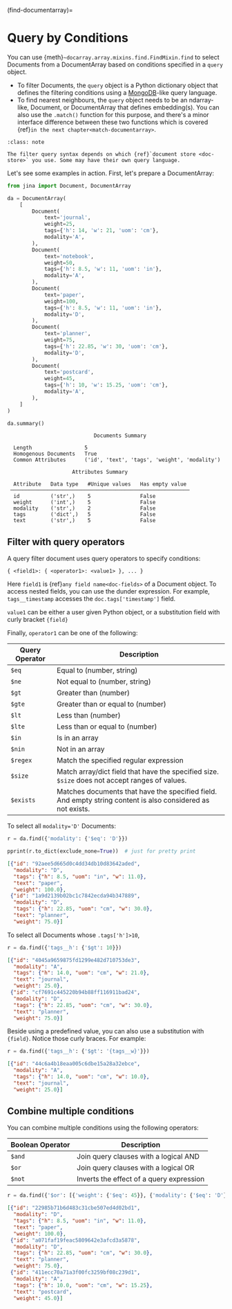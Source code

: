 (find-documentarray)=
# Query by Conditions

You can use {meth}`~docarray.array.mixins.find.FindMixin.find` to select Documents from a DocumentArray based on conditions specified in a `query` object.

- To filter Documents, the `query` object is a Python dictionary object that defines the filtering conditions using a [MongoDB](https://docs.mongodb.com/manual/reference/operator/query/)-like query language.
- To find nearest neighbours, the `query` object needs to be an ndarray-like, Document, or DocumentArray that defines embedding(s). You can also use the `.match()` function for this purpose, and there's a minor interface difference between these two functions which is covered {ref}`in the next chapter<match-documentarray>`.

```{admonition} filter query syntax
:class: note

The filter query syntax depends on which {ref}`document store <doc-store>` you use. Some may have their own query language.
```

Let's see some examples in action. First, let's prepare a DocumentArray:

```python
from jina import Document, DocumentArray

da = DocumentArray(
    [
        Document(
            text='journal',
            weight=25,
            tags={'h': 14, 'w': 21, 'uom': 'cm'},
            modality='A',
        ),
        Document(
            text='notebook',
            weight=50,
            tags={'h': 8.5, 'w': 11, 'uom': 'in'},
            modality='A',
        ),
        Document(
            text='paper',
            weight=100,
            tags={'h': 8.5, 'w': 11, 'uom': 'in'},
            modality='D',
        ),
        Document(
            text='planner',
            weight=75,
            tags={'h': 22.85, 'w': 30, 'uom': 'cm'},
            modality='D',
        ),
        Document(
            text='postcard',
            weight=45,
            tags={'h': 10, 'w': 15.25, 'uom': 'cm'},
            modality='A',
        ),
    ]
)

da.summary()
```

```text
                            Documents Summary                            
                                                                         
  Length                 5                                               
  Homogenous Documents   True                                            
  Common Attributes      ('id', 'text', 'tags', 'weight', 'modality')  
                                                                         
                     Attributes Summary                     
                                                            
  Attribute   Data type   #Unique values   Has empty value  
 ────────────────────────────────────────────────────────── 
  id          ('str',)    5                False            
  weight      ('int',)    5                False            
  modality    ('str',)    2                False            
  tags        ('dict',)   5                False            
  text        ('str',)    5                False            
```

## Filter with query operators

A query filter document uses query operators to specify conditions:

```text
{ <field1>: { <operator1>: <value1> }, ... }
```

Here `field1` is {ref}`any field name<doc-fields>` of a Document object.  To access nested fields, you can use the dunder expression. For example, `tags__timestamp` accesses the `doc.tags['timestamp']` field.

`value1` can be either a user given Python object, or a substitution field with curly bracket `{field}`   

Finally, `operator1` can be one of the following:

| Query Operator | Description                                                                                                |
|----------------|------------------------------------------------------------------------------------------------------------|
| `$eq`          | Equal to (number, string)                                                                                  |
| `$ne`          | Not equal to (number, string)                                                                              |
| `$gt`          | Greater than (number)                                                                                      |
| `$gte`         | Greater than or equal to (number)                                                                          |
| `$lt`          | Less than (number)                                                                                         |
| `$lte`         | Less than or equal to (number)                                                                             |
| `$in`          | Is in an array                                                                                             |
| `$nin`         | Not in an array                                                                                            |
| `$regex`       | Match the specified regular expression                                                                     |
| `$size`        | Match array/dict field that have the specified size. `$size` does not accept ranges of values.             |
| `$exists`      | Matches documents that have the specified field. And empty string content is also considered as not exists. |


To select all `modality='D'` Documents:

```python
r = da.find({'modality': {'$eq': 'D'}})

pprint(r.to_dict(exclude_none=True))  # just for pretty print
```

```json
[{"id": "92aee5d665d0c4dd34db10d83642aded",
  "modality": "D",
  "tags": {"h": 8.5, "uom": "in", "w": 11.0},
  "text": "paper",
  "weight": 100.0},
 {"id": "1a9d2139b02bc1c7842ecda94b347889",
  "modality": "D",
  "tags": {"h": 22.85, "uom": "cm", "w": 30.0},
  "text": "planner",
  "weight": 75.0}]
```

To select all Documents whose `.tags['h']>10`,

```python
r = da.find({'tags__h': {'$gt': 10}})
```

```json
[{"id": "4045a9659875fd1299e482d710753de3",
  "modality": "A",
  "tags": {"h": 14.0, "uom": "cm", "w": 21.0},
  "text": "journal",
  "weight": 25.0},
 {"id": "cf7691c445220b94b88ff116911bad24",
  "modality": "D",
  "tags": {"h": 22.85, "uom": "cm", "w": 30.0},
  "text": "planner",
  "weight": 75.0}]
```

Beside using a predefined value, you can also use a substitution with `{field}`. Notice those curly braces. For example:

```python
r = da.find({'tags__h': {'$gt': '{tags__w}'}})
```

```json
[{"id": "44c6a4b18eaa005c6dbe15a28a32ebce",
  "modality": "A",
  "tags": {"h": 14.0, "uom": "cm", "w": 10.0},
  "text": "journal",
  "weight": 25.0}]
```

## Combine multiple conditions

You can combine multiple conditions using the following operators:

| Boolean Operator | Description                                        |
|------------------|----------------------------------------------------|
| `$and`           | Join query clauses with a logical AND              |
| `$or`            | Join query clauses with a logical OR               |
| `$not`           | Inverts the effect of a query expression           |

```python
r = da.find({'$or': [{'weight': {'$eq': 45}}, {'modality': {'$eq': 'D'}}]})
```

```json
[{"id": "22985b71b6d483c31cbe507ed4d02bd1",
  "modality": "D",
  "tags": {"h": 8.5, "uom": "in", "w": 11.0},
  "text": "paper",
  "weight": 100.0},
 {"id": "a071faf19feac5809642e3afcd3a5878",
  "modality": "D",
  "tags": {"h": 22.85, "uom": "cm", "w": 30.0},
  "text": "planner",
  "weight": 75.0},
 {"id": "411ecc70a71a3f00fc3259bf08c239d1",
  "modality": "A",
  "tags": {"h": 10.0, "uom": "cm", "w": 15.25},
  "text": "postcard",
  "weight": 45.0}]
```
